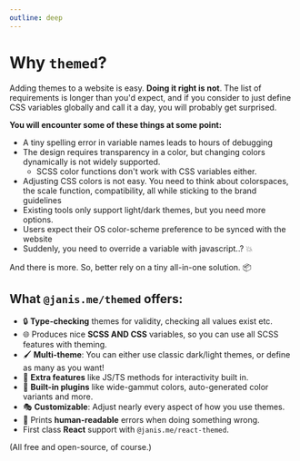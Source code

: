 ```yaml
---
outline: deep
---
```


<script setup>
  import ReactLogo from '../.vitepress/theme/components/ReactLogo.vue'
</script>

# Why `themed`?

Adding themes to a website is easy. **Doing it right is not**. The list of requirements is longer than you'd expect, and if you consider to just define CSS variables globally and call it a day, you will probably get surprised.

**You will encounter some of these things at some point:**

- A tiny spelling error in variable names leads to hours of debugging
- The design requires transparency in a color, but changing colors dynamically is not widely supported.
  - SCSS color functions don't work with CSS variables either.
- Adjusting CSS colors is not easy. You need to think about colorspaces, the scale function, compatibility, all while sticking to the brand guidelines
- Existing tools only support light/dark themes, but you need more options.
- Users expect their OS color-scheme preference to be synced with the website
- Suddenly, you need to override a variable with javascript..? :boom:

And there is more. So, better rely on a tiny all-in-one solution. 📦

## What `@janis.me/themed` offers:

- 🔒 **Type-checking** themes for validity, checking all values exist etc.
- 🌐 Produces nice **SCSS AND CSS** variables, so you can use all SCSS features with theming.
- 🖌 **Multi-theme**: You can either use classic dark/light themes, or define as many as you want!
- 🚀 **Extra features** like JS/TS methods for interactivity built in.
- 🔌 **Built-in plugins** like wide-gammut colors, auto-generated color variants and more.
- 🎭 **Customizable**: Adjust nearly every aspect of how you use themes.
- 🌈 Prints **human-readable** errors when doing something wrong.
- <ReactLogo /> First class **React** support with `@janis.me/react-themed`.

(All free and open-source, of course.)
